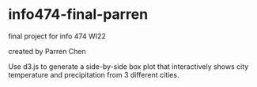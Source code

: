 # info474-final-parren
final project for info 474 WI22

created by Parren Chen

Use d3.js to generate a side-by-side box plot that interactively shows city temperature and precipitation from 3 different cities. 

